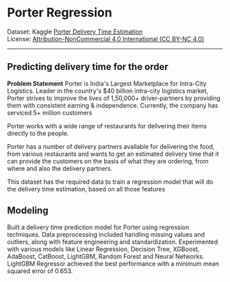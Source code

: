 # Porter Regression

Dataset: Kaggle [Porter Delivery Time Estimation](https://www.kaggle.com/datasets/ranitsarkar01/porter-delivery-time-estimation)<br>
License: [Attribution-NonCommercial 4.0 International (CC BY-NC 4.0)](https://creativecommons.org/licenses/by-nc/4.0/)

---

## Predicting delivery time for the order
**Problem Statement**
Porter is India's Largest Marketplace for Intra-City Logistics. Leader in the country's $40 billion intra-city logistics market, Porter strives to improve the lives of 1,50,000+ driver-partners by providing them with consistent earning & independence. Currently, the company has serviced 5+ million customers

Porter works with a wide range of restaurants for delivering their items directly to the people.

Porter has a number of delivery partners available for delivering the food, from various restaurants and wants to get an estimated delivery time that it can provide the customers on the basis of what they are ordering, from where and also the delivery partners.

This dataset has the required data to train a regression model that will do the delivery time estimation, based on all those features

## Modeling
Built a delivery time prediction model for Porter using regression techniques. Data preprocessing included handling missing values and outliers, along with feature engineering and standardization. Experimented with various models like Linear Regression, Decision Tree, XGBoost, AdaBoost, CatBoost, LightGBM, Random Forest and Neural Networks. LightGBM Regressor achieved the best performance with a minimum mean squared error of 0.653.